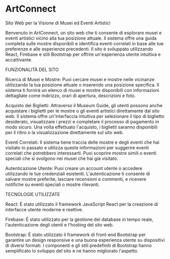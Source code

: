 # ArtConnect
Sito Web per la Visione di Musei ed Eventi Artistici

Benvenuto in ArtConnect, un sito web che ti consente di esplorare musei e eventi artistici vicino alla tua posizione attuale. Il sistema offre una guida completa sulle mostre disponibili e identifica eventi correlati in base alle tue preferenze e alle esperienze precedenti. Il sito è sviluppato utilizzando React, Firebase e stili Bootstrap per offrire un'esperienza utente intuitiva e accattivante.

FUNZIONALITÀ DEL SITO

Ricerca di Musei e Mostre: Puoi cercare musei e mostre nelle vicinanze utilizzando la tua posizione attuale o inserendo una posizione specifica. Il sistema ti fornirà un elenco di musei e mostre disponibili con informazioni dettagliate come indirizzo, orari di apertura, descrizioni e foto.

Acquisto dei Biglietti: Attraverso il Museum Guide, gli utenti possono anche acquistare i biglietti per le mostre o gli eventi artistici direttamente dal sito web. Il sistema offre un'interfaccia intuitiva per selezionare il tipo di biglietto desiderato, visualizzare i prezzi e completare il processo di pagamento in modo sicuro. Una volta effettuato l'acquisto, i biglietti saranno disponibili per il ritiro o la visualizzazione direttamente sul sito web.

Eventi Correlati: Il sistema tiene traccia delle mostre e degli eventi che hai visitato in passato e utilizza queste informazioni per suggerire eventi correlati che potrebbero interessarti. Puoi scoprire mostre simili o eventi speciali che si svolgono nei musei che hai già visitato.

Autenticazione Utente: Puoi creare un account utente o accedere utilizzando le tue credenziali esistenti. L'autenticazione ti consente di salvare mostre preferite, lasciare recensioni e commenti, e ricevere notifiche su eventi speciali o mostre rilevanti.

TECNOLOGIE UTILIZZATE

React: È stato utilizzato il framework JavaScript React per la creazione di interfacce utente moderne e reattive.

Firebase: È stato utilizzato per la gestione del database in tempo reale, l'autenticazione degli utenti e l'hosting del sito web.

Bootstrap: È stato utilizzato il framework di front-end Bootstrap per garantire un design responsive e una buona esperienza utente su dispositivi di diversi formati. I componenti e gli stili predefiniti di Bootstrap hanno semplificato lo sviluppo del sito e ne hanno migliorato l'aspetto.





